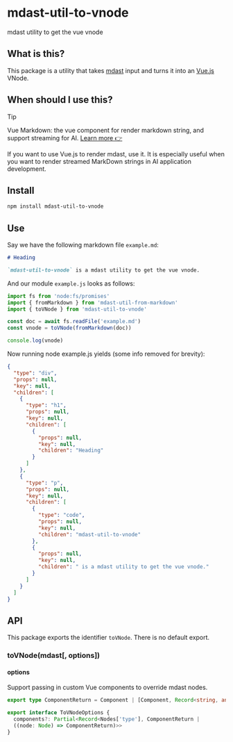 # mdast-util-to-vnode

mdast utility to get the vue vnode

## What is this?

This package is a utility that takes [mdast](https://github.com/syntax-tree/mdast) input and turns it into an [Vue.js](https://github.com/vuejs/core) VNode.

## When should I use this?

> [!TIP]
> Vue Markdown: the vue component for render markdown string, and support streaming for AI. [Learn more 👉](https://github.com/litingyes/vue-markdown)

If you want to use Vue.js to render mdast, use it. It is especially useful when you want to render streamed MarkDown strings in AI application development.

## Install

```bash
npm install mdast-util-to-vnode
```

## Use

Say we have the following markdown file `example.md`:

```md
# Heading

`mdast-util-to-vnode` is a mdast utility to get the vue vnode.
```

And our module `example.js` looks as follows:

```js
import fs from 'node:fs/promises'
import { fromMarkdown } from 'mdast-util-from-markdown'
import { toVNode } from 'mdast-util-to-vnode'

const doc = await fs.readFile('example.md')
const vnode = toVNode(fromMarkdown(doc))

console.log(vnode)
```

Now running node example.js yields (some info removed for brevity):

```json
{
  "type": "div",
  "props": null,
  "key": null,
  "children": [
    {
      "type": "h1",
      "props": null,
      "key": null,
      "children": [
        {
          "props": null,
          "key": null,
          "children": "Heading"
        }
      ]
    },
    {
      "type": "p",
      "props": null,
      "key": null,
      "children": [
        {
          "type": "code",
          "props": null,
          "key": null,
          "children": "mdast-util-to-vnode"
        },
        {
          "props": null,
          "key": null,
          "children": " is a mdast utility to get the vue vnode."
        }
      ]
    }
  ]
}
```

## API

This package exports the identifier `toVNode`. There is no default export.

### toVNode(mdast[, options])

#### options

Support passing in custom Vue components to override mdast nodes.

```ts
export type ComponentReturn = Component | [Component, Record<string, any> | undefined]

export interface ToVNodeOptions {
  components?: Partial<Record<Nodes['type'], ComponentReturn |
  ((node: Node) => ComponentReturn)>>
}
```
